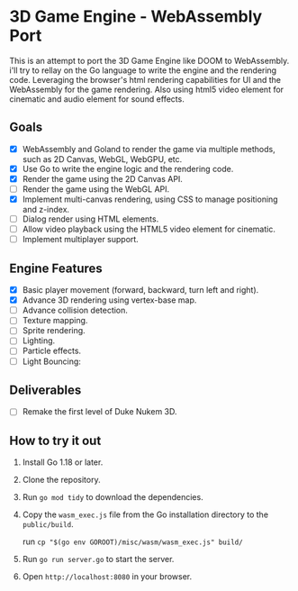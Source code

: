 # 3D Game Engine - WebAssembly Port

This is an attempt to port the 3D Game Engine like DOOM to WebAssembly.
i'll try to rellay on the Go language to write the engine and the rendering code.
Leveraging the browser's html rendering capabilities for UI and the WebAssembly for the game rendering.
Also using html5 video element for cinematic and audio element for sound effects.

## Goals

- [x] WebAssembly and Goland to render the game via multiple methods, such as 2D Canvas, WebGL, WebGPU, etc.
- [x] Use Go to write the engine logic and the rendering code.
- [x] Render the game using the 2D Canvas API.
- [ ] Render the game using the WebGL API.
- [X] Implement multi-canvas rendering, using CSS to manage positioning and z-index.
- [ ] Dialog render using HTML elements.
- [ ] Allow video playback using the HTML5 video element for cinematic.
- [ ] Implement multiplayer support.

## Engine Features

- [x] Basic player movement (forward, backward, turn left and right).
- [X] Advance 3D rendering using vertex-base map.
- [ ] Advance collision detection.
- [ ] Texture mapping.
- [ ] Sprite rendering.
- [ ] Lighting.
- [ ] Particle effects.
- [ ] Light Bouncing:

## Deliverables

- [ ] Remake the first level of Duke Nukem 3D.

## How to try it out

1. Install Go 1.18 or later.
2. Clone the repository.
3. Run `go mod tidy` to download the dependencies.
4. Copy the `wasm_exec.js` file from the Go installation directory to the `public/build`. 

    run `cp "$(go env GOROOT)/misc/wasm/wasm_exec.js" build/`

5. Run `go run server.go` to start the server.
6. Open `http://localhost:8080` in your browser.
